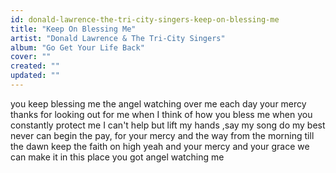 ```yaml
---
id: donald-lawrence-the-tri-city-singers-keep-on-blessing-me
title: "Keep On Blessing Me"
artist: "Donald Lawrence & The Tri-City Singers"
album: "Go Get Your Life Back"
cover: ""
created: ""
updated: ""
---
```


you keep blessing me the angel watching over me each day your mercy thanks for looking out for me
when I think of how you bless me when you constantly protect me I can't help but lift my hands ,say my song do my best never can begin the pay, for your mercy and the way from the morning till the dawn keep the faith on high
yeah and your mercy and your grace we can make it in this place you got angel watching me
